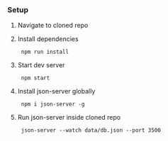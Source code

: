 ### Setup

1. Navigate to cloned repo

2. Install dependencies

        npm run install

3. Start dev server

        npm start

4. Install json-server globally

        npm i json-server -g

5. Run json-server inside cloned repo

        json-server --watch data/db.json --port 3500
